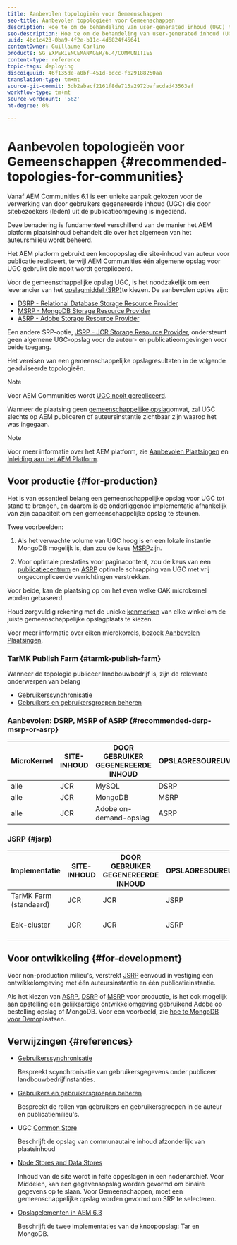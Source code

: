 ```yaml
---
title: Aanbevolen topologieën voor Gemeenschappen
seo-title: Aanbevolen topologieën voor Gemeenschappen
description: Hoe te om de behandeling van user-generated inhoud (UGC) te benaderen
seo-description: Hoe te om de behandeling van user-generated inhoud (UGC) te benaderen
uuid: 4bc1c423-0ba9-4f2e-b11c-4d6824f45641
contentOwner: Guillaume Carlino
products: SG_EXPERIENCEMANAGER/6.4/COMMUNITIES
content-type: reference
topic-tags: deploying
discoiquuid: 46f135de-a0bf-451d-bdcc-fb29188250aa
translation-type: tm+mt
source-git-commit: 3db2abacf2161f8de715a2972bafacdad43563ef
workflow-type: tm+mt
source-wordcount: '562'
ht-degree: 0%

---
```



# Aanbevolen topologieën voor Gemeenschappen {#recommended-topologies-for-communities}

Vanaf AEM Communities 6.1 is een unieke aanpak gekozen voor de verwerking van door gebruikers gegenereerde inhoud (UGC) die door sitebezoekers (leden) uit de publicatieomgeving is ingediend.

Deze benadering is fundamenteel verschillend van de manier het AEM platform plaatsinhoud behandelt die over het algemeen van het auteursmilieu wordt beheerd.

Het AEM platform gebruikt een knoopopslag die site-inhoud van auteur voor publicatie repliceert, terwijl AEM Communities één algemene opslag voor UGC gebruikt die nooit wordt gerepliceerd.

Voor de gemeenschappelijke opslag UGC, is het noodzakelijk om een leverancier van het [opslagmiddel (SRP)](working-with-srp.md)te kiezen. De aanbevolen opties zijn:

* [DSRP - Relational Database Storage Resource Provider](dsrp.md)
* [MSRP - MongoDB Storage Resource Provider](msrp.md)
* [ASRP - Adobe Storage Resource Provider](asrp.md)

Een andere SRP-optie, [JSRP - JCR Storage Resource Provider](jsrp.md), ondersteunt geen algemene UGC-opslag voor de auteur- en publicatieomgevingen voor beide toegang.

Het vereisen van een gemeenschappelijke opslagresultaten in de volgende geadviseerde topologieën.

>[!NOTE]
>
>Voor AEM Communities wordt [UGC nooit gerepliceerd](working-with-srp.md#ugc-never-replicated).
>
>Wanneer de plaatsing geen [gemeenschappelijke opslag](working-with-srp.md)omvat, zal UGC slechts op AEM publiceren of auteursinstantie zichtbaar zijn waarop het was ingegaan.

>[!NOTE]
>
>Voor meer informatie over het AEM platform, zie [Aanbevolen Plaatsingen](../../help/sites-deploying/recommended-deploys.md) en [Inleiding aan het AEM Platform](../../help/sites-deploying/data-store-config.md).

## Voor productie {#for-production}

Het is van essentieel belang een gemeenschappelijke opslag voor UGC tot stand te brengen, en daarom is de onderliggende implementatie afhankelijk van zijn capaciteit om een gemeenschappelijke opslag te steunen.

Twee voorbeelden:

1) Als het verwachte volume van UGC hoog is en een lokale instantie MongoDB mogelijk is, dan zou de keus [MSRP](msrp.md)zijn.

2) Voor optimale prestaties voor paginacontent, zou de keus van een [publicatiecentrum](../../help/sites-deploying/recommended-deploys.md#tarmk-farm) en [ASRP](asrp.md) optimale schrapping van UGC met vrij ongecompliceerde verrichtingen verstrekken.

Voor beide, kan de plaatsing op om het even welke OAK microkernel worden gebaseerd.

Houd zorgvuldig rekening met de unieke [kenmerken](working-with-srp.md#characteristics-of-srp-options) van elke winkel om de juiste gemeenschappelijke opslagplaats te kiezen.

Voor meer informatie over eiken microkorrels, bezoek [Aanbevolen Plaatsingen](../../help/sites-deploying/recommended-deploys.md).

### TarMK Publish Farm {#tarmk-publish-farm}

Wanneer de topologie publiceer landbouwbedrijf is, zijn de relevante onderwerpen van belang

* [Gebruikerssynchronisatie](sync.md)
* [Gebruikers en gebruikersgroepen beheren](users.md)

### Aanbevolen: DSRP, MSRP of ASRP {#recommended-dsrp-msrp-or-asrp}

| MicroKernel | SITE-INHOUD | DOOR GEBRUIKER GEGENEREERDE INHOUD | OPSLAGRESOUREUVERLENER | ALGEMENE OPSLAG |
|-------------|------------------------|----------------------------------|---------------------------|---------------|
| alle | JCR | MySQL | DSRP | Ja |
| alle | JCR | MongoDB | MSRP | Ja |
| alle | JCR | Adobe on-demand-opslag | ASRP | Ja |

### JSRP {#jsrp}


| Implementatie | SITE-INHOUD | DOOR GEBRUIKER GEGENEREERDE INHOUD | OPSLAGRESOUREUVERLENER | ALGEMENE OPSLAG |
|----------------------|------------------------|----------------------------------|---------------------------|---------------------------------|
| TarMK Farm (standaard) | JCR | JCR | JSRP | Nee |
| Eak-cluster | JCR | JCR | JSRP | Alleen voor publicatie-omgeving |

## Voor ontwikkeling {#for-development}

Voor non-production milieu&#39;s, verstrekt [JSRP](jsrp.md) eenvoud in vestiging een ontwikkelomgeving met één auteursinstantie en één publicatieinstantie.

Als het kiezen van [ASRP](asrp.md), [DSRP](dsrp.md) of [MSRP](msrp.md) voor productie, is het ook mogelijk aan opstelling een gelijkaardige ontwikkelomgeving gebruikend Adobe op bestelling opslag of MongoDB. Voor een voorbeeld, zie [hoe te MongoDB voor Demo](demo-mongo.md)plaatsen.

## Verwijzingen {#references}

* [Gebruikerssynchronisatie](sync.md)

   Bespreekt scynchronisatie van gebruikersgegevens onder publiceer landbouwbedrijfinstanties.

* [Gebruikers en gebruikersgroepen beheren](users.md)

   Bespreekt de rollen van gebruikers en gebruikersgroepen in de auteur en publicatiemilieu&#39;s.

* UGC [Common Store](working-with-srp.md)

   Beschrijft de opslag van communautaire inhoud afzonderlijk van plaatsinhoud

* [Node Stores and Data Stores](../../help/sites-deploying/data-store-config.md)

   Inhoud van de site wordt in feite opgeslagen in een nodenarchief. Voor Middelen, kan een gegevensopslag worden gevormd om binaire gegevens op te slaan. Voor Gemeenschappen, moet een gemeenschappelijke opslag worden gevormd om SRP te selecteren.

* [Opslagelementen in AEM 6.3](../../help/sites-deploying/storage-elements-in-aem-6.md)

   Beschrijft de twee implementaties van de knoopopslag: Tar en MongoDB.
